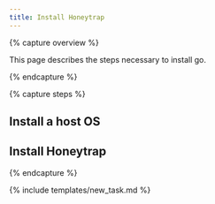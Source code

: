 ```yaml
---
title: Install Honeytrap
---
```


{% capture overview %}

This page describes the steps necessary to install go.

{% endcapture %}


{% capture steps %}

## Install a host OS


## Install Honeytrap


{% endcapture %}


{% include templates/new_task.md %}

